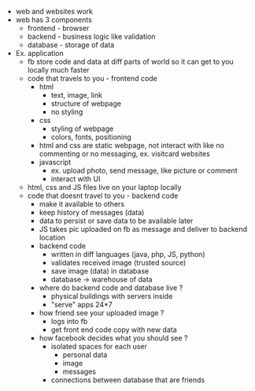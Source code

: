 - web and websites work 
- web has 3 components
    - frontend - browser
    - backend - business logic like validation
    - database - storage of data
- Ex. application
    - fb store code and data at diff parts of world so it can get to you locally much faster
    - code that travels to you - frontend code
        - html
            - text, image, link
            - structure of webpage
            - no styling
        - css
            - styling of webpage
            - colors, fonts, positioning
        - html and css are static webpage, not interact with like no commenting or no messaging, ex. visitcard websites
        - javascript
            - ex. upload photo, send message, like picture or comment
            - interact with UI
    - html, css and JS files live on your laptop locally
    - code that doesnt travel to you - backend code
        - make it available to others
        - keep history of messages (data)
        - data to persist or save data to be available later
        - JS takes pic uploaded on fb as message and deliver to backend location
        - backend code
            - written in diff languages (java, php, JS, python)
            - validates received image (trusted source)
            - save image (data) in database
            - database -> warehouse of data
        - where do backend code and database live ?
            - physical buildings with servers inside
            - "serve" apps 24*7
        - how friend see your uploaded image ?
            - logs into fb
            - get front end code copy with new data 
        - how facebook decides what you should see ?
            - isolated spaces for each user
                - personal data
                - image
                - messages
            - connections between database that are friends


